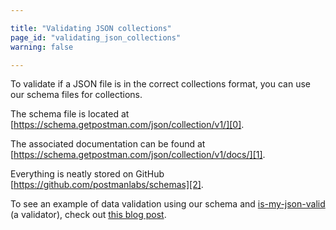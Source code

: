 ```yaml
---

title: "Validating JSON collections"
page_id: "validating_json_collections"
warning: false

---
```


To validate if a JSON file is in the correct collections format, you can use our schema files for collections.

The schema file is located at [https://schema.getpostman.com/json/collection/v1/][0].

The associated documentation can be found at [https://schema.getpostman.com/json/collection/v1/docs/][1].

Everything is neatly stored on GitHub [https://github.com/postmanlabs/schemas][2].

To see an example of data validation using our schema and [is-my-json-valid][3] (a validator), check out [this blog post][4].


[0]: https://schema.getpostman.com/json/collection/v1/
[1]: https://schema.getpostman.com/json/collection/v1/docs/
[2]: https://github.com/postmanlabs/schemas
[3]: https://github.com/mafintosh/is-my-json-valid
[4]: https://blog.postman.com/introducing-postman-collection-format-schema/
